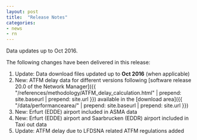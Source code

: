```yaml
---
layout: post
title:  "Release Notes"
categories:
- news
- rn
---
```


Data updates up to Oct 2016.

The following changes have been delivered in this release:

1. Update: Data download files updated up to **Oct 2016** (when applicable)
1. New: ATFM delay data for different versions following
   [software release 20.0 of the Network Manager]({{ "/references/methodology/ATFM_delay_calculation.html" | prepend: site.baseurl | prepend: site.url }})
   available in the [download area]({{ "/data/performancearea/" | prepend: site.baseurl | prepend: site.url }})
1. New: Erfurt (EDDE) airport included in ASMA data
1. New: Erfurt (EDDE) airport and Saarbrucken (EDDR) airport included in Taxi out data
1. Update: ATFM delay due to LFDSNA related ATFM regulations added